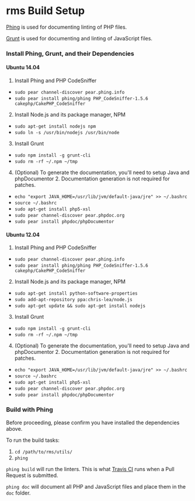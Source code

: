 rms Build Setup
===============

[Phing](http://www.phing.info/) is used for documenting linting of PHP files.

[Grunt](http://gruntjs.com/) is used for documenting and linting of JavaScript files.

### Install Phing, Grunt, and their Dependencies

#### Ubuntu 14.04

 1. Install Phing and PHP CodeSniffer
   * `sudo pear channel-discover pear.phing.info`
   * `sudo pear install phing/phing PHP_CodeSniffer-1.5.6 cakephp/CakePHP_CodeSniffer`
 2. Install Node.js and its package manager, NPM
   * `sudo apt-get install nodejs npm`
   * `sudo ln -s /usr/bin/nodejs /usr/bin/node`
 3. Install Grunt
   * `sudo npm install -g grunt-cli`
   * `sudo rm -rf ~/.npm ~/tmp`
 4. (Optional) To generate the documentation, you'll need to setup Java and phpDocumentor 2. Documentation generation is not required for patches.
   * `echo "export JAVA_HOME=/usr/lib/jvm/default-java/jre" >> ~/.bashrc`
   * `source ~/.bashrc`
   * `sudo apt-get install php5-xsl`
   * `sudo pear channel-discover pear.phpdoc.org`
   * `sudo pear install phpdoc/phpDocumentor`

#### Ubuntu 12.04

 1. Install Phing and PHP CodeSniffer
   * `sudo pear channel-discover pear.phing.info`
   * `sudo pear install phing/phing PHP_CodeSniffer-1.5.6 cakephp/CakePHP_CodeSniffer`
 2. Install Node.js and its package manager, NPM
   * `sudo apt-get install python-software-properties`
   * `sudo add-apt-repository ppa:chris-lea/node.js`
   * `sudo apt-get update && sudo apt-get install nodejs`
 3. Install Grunt
   * `sudo npm install -g grunt-cli`
   * `sudo rm -rf ~/.npm ~/tmp`
 4. (Optional) To generate the documentation, you'll need to setup Java and phpDocumentor 2. Documentation generation is not required for patches.
   * `echo "export JAVA_HOME=/usr/lib/jvm/default-java/jre" >> ~/.bashrc`
   * `source ~/.bashrc`
   * `sudo apt-get install php5-xsl`
   * `sudo pear channel-discover pear.phpdoc.org`
   * `sudo pear install phpdoc/phpDocumentor`

### Build with Phing

Before proceeding, please confirm you have installed the dependencies above.

To run the build tasks:

 1. `cd /path/to/rms/utils/`
 2. `phing`

`phing build` will run the linters. This is what [Travis CI](https://travis-ci.org/WPI-RAIL/rms) runs when a Pull Request is submitted.

`phing doc` will document all PHP and JavaScript files and place them in the `doc` folder.

